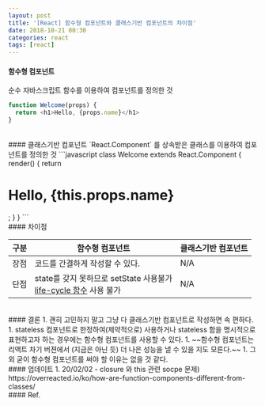 ```yaml
---
layout: post
title: '[React] 함수형 컴포넌트와 클래스기반 컴포넌트의 차이점'
date: 2018-10-21 00:30
categories: react
tags: [react]
---
```


#### 함수형 컴포넌트

순수 자바스크립트 함수를 이용하여 컴포넌트를 정의한 것

```javascript
function Welcome(props) {
  return <h1>Hello, {props.name}</h1>
}
```

<br>
#### 클래스기반 컴포넌트
`React.Component` 를 상속받은 클래스를 이용하여 컴포넌트를 정의한 것
```javascript
class Welcome extends React.Component {
  render() {
    return <h1>Hello, {this.props.name}</h1>;
  }
}
```

<br>
#### 차이점

| 구분 | 함수형 컴포넌트                                                            | 클래스기반 컴포넌트 |
| ---- | -------------------------------------------------------------------------- | ------------------- |
| 장점 | 코드를 간결하게 작성할 수 있다.                                            | N/A                 |
| 단점 | state를 갖지 못하므로 setState 사용불가<br> [life-cycle 함수][1] 사용 불가 | N/A                 |

<br>
#### 결론
1. 괜히 고민하지 말고 그냥 다 클래스기반 컴포넌트로 작성하면 속 편하다.
1. stateless 컴포넌트로 한정하여(제약적으로) 사용하거나 stateless 함을 명시적으로 표현하고자 하는 경우에는 함수형 컴포넌트를 사용할 수 있다.
1. ~~함수형 컴포넌트는 리액트 차기 버젼에서 (지금은 아닌 듯) 더 나은 성능을 낼 수 있을 지도 모른다.~~
1. 그 외 굳이 함수형 컴포넌트를 써야 할 이유는 없을 것 같다.

<br>
#### 업데이트
1. 20/02/02
    - closure 와 this 관련 socpe 문제) https://overreacted.io/ko/how-are-function-components-different-from-classes/

<br>
#### Ref.
<https://medium.com/@Zwenza/functional-vs-class-components-in-react-231e3fbd7108>

[1]: https://min9nim.github.io/2018/07/react-lifecycle/

